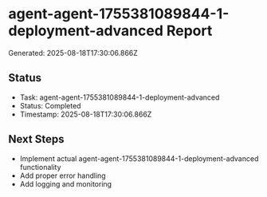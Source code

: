 # agent-agent-1755381089844-1-deployment-advanced Report

Generated: 2025-08-18T17:30:06.866Z

## Status
- Task: agent-agent-1755381089844-1-deployment-advanced
- Status: Completed
- Timestamp: 2025-08-18T17:30:06.866Z

## Next Steps
- Implement actual agent-agent-1755381089844-1-deployment-advanced functionality
- Add proper error handling
- Add logging and monitoring
